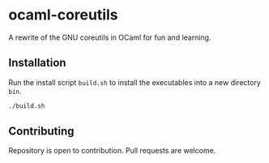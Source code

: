 # ocaml-coreutils

A rewrite of the GNU coreutils in OCaml for fun and learning.

## Installation

Run the install script `build.sh` to install the executables into a new directory `bin`.

```bash
./build.sh
```

## Contributing

Repository is open to contribution. Pull requests are welcome.
